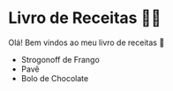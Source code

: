 # Livro de Receitas :woman_cook:

Olá! Bem vindos ao meu livro de receitas :book:

- Strogonoff  de Frango
- Pavê
- Bolo de Chocolate